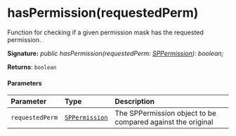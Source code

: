 # hasPermission(requestedPerm)

Function for checking if a given permission mask has the requested permission.

**Signature:** _public hasPermission(requestedPerm: [SPPermission](../sp-page-context/sppermission.md)): boolean;_

**Returns**: `boolean`



#### Parameters


| Parameter	   | Type    | Description |
|:-------------|:---------------|:------------|
| `requestedPerm`    | [`SPPermission`](../sp-page-context/sppermission.md) | The SPPermission object to be compared against the original |

